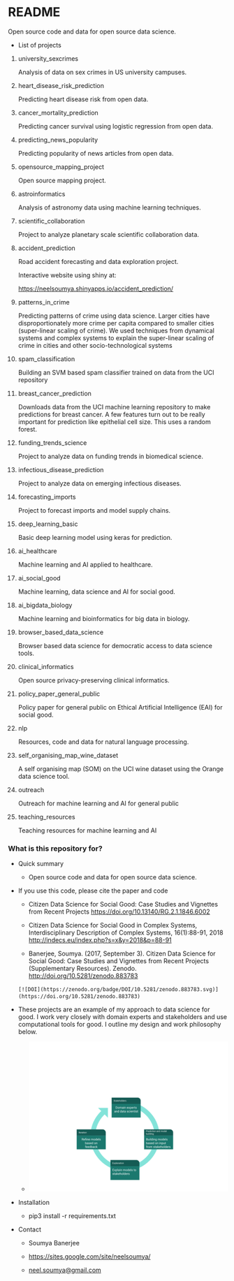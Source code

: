 # README #

Open source code and data for open source data science.

* List of projects

1) university_sexcrimes

    Analysis of data on sex crimes in US university campuses.

2) heart_disease_risk_prediction

    Predicting heart disease risk from open data.

3) cancer_mortality_prediction

    Predicting cancer survival using logistic regression from open data.

4) predicting_news_popularity

    Predicting popularity of news articles from open data.

5) opensource_mapping_project

    Open source mapping project. 

6) astroinformatics
    
    Analysis of astronomy data using machine learning techniques.

7) scientific_collaboration

    Project to analyze planetary scale scientific collaboration data.

8) accident_prediction

    Road accident forecasting and data exploration project.
    
    Interactive website using shiny at:
    
    https://neelsoumya.shinyapps.io/accident_prediction/

9) patterns_in_crime

    Predicting patterns of crime using data science. Larger cities have disproportionately more crime per capita compared to smaller cities (super-linear scaling of crime). We used techniques from dynamical systems and complex systems to explain the super-linear scaling of crime in cities and other socio-technological systems

10) spam_classification

    Building an SVM based spam classifier trained on data from the UCI repository
 
11) breast_cancer_prediction

    Downloads data from the UCI machine learning repository to make predictions
    for breast cancer. A few features turn out to be really important for prediction like epithelial cell size. This uses a random forest.

12) funding_trends_science

    Project to analyze data on funding trends in biomedical science.

13) infectious_disease_prediction

    Project to analyze data on emerging infectious diseases.

14) forecasting_imports

    Project to forecast imports and model supply chains.  

15) deep_learning_basic

    Basic deep learning model using keras for prediction.
   
16) ai_healthcare

    Machine learning and AI applied to healthcare.
    
17) ai_social_good

    Machine learning, data science and AI for social good. 
    
18) ai_bigdata_biology

    Machine learning and bioinformatics for big data in biology. 

19) browser_based_data_science

    Browser based data science for democratic access to data science tools.	
    
20) clinical_informatics

    Open source privacy-preserving clinical informatics.
    
21) policy_paper_general_public

    Policy paper for general public on Ethical Artificial Intelligence (EAI) for social good.
    
22) nlp

    Resources, code and data for natural language processing.
    
23) self_organising_map_wine_dataset

    A self organising map (SOM) on the UCI wine dataset using the Orange data science tool. 
    
24) outreach

    Outreach for machine learning and AI for general public
    
25) teaching_resources

    Teaching resources for machine learning and AI



### What is this repository for? ###

* Quick summary
	* Open source code and data for open source data science.
	
* If you use this code, please cite the paper and code
     
     * Citizen Data Science for Social Good: Case Studies and Vignettes from Recent Projects https://doi.org/10.13140/RG.2.1.1846.6002

     * Citizen Data Science for Social Good in Complex Systems, Interdisciplinary Description of Complex Systems, 16(1):88-91, 2018  http://indecs.eu/index.php?s=x&y=2018&p=88-91	
     
     * Banerjee, Soumya. (2017, September 3). Citizen Data Science for Social Good: Case Studies and Vignettes from Recent Projects (Supplementary Resources). Zenodo. http://doi.org/10.5281/zenodo.883783

      [![DOI](https://zenodo.org/badge/DOI/10.5281/zenodo.883783.svg)](https://doi.org/10.5281/zenodo.883783)

* These projects are an example of my approach to data science for good. I work very closely with domain experts and stakeholders and use computational tools for good. I outline my design and work philosophy below.

     * ![data science philosophy](research_philosophy.png)

* Installation

     * pip3 install -r requirements.txt   

* Contact

     * Soumya Banerjee
     
     * https://sites.google.com/site/neelsoumya/
     
     * neel.soumya@gmail.com